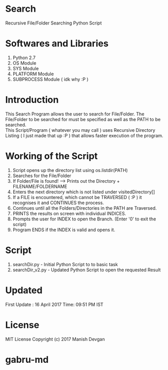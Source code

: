 # Search
Recursive File/Folder Searching Python Script

# Softwares and Libraries
1. Python 2.7
2. OS Module
3. SYS Module
4. PLATFORM Module
5. SUBPROCESS Module ( idk why :P )

# Introduction
This Search Program allows the user to search for File/Folder. The File/Folder to be searched for must be specified
as well as the PATH to be searched.<br>
This Script/Program ( whatever you may call ) uses Recursive Directory Listing ( I just made that up :P ) that
allows faster execution of the program. 

# Working of the Script
1. Script opens up the directory list using os.listdir(PATH)
2. Searches for the File/Folder
3. If Folder/File is found! --> Prints out the Directory + FILENAME/FOLDERNAME
4. Enters the next directory which is not listed under visitedDirectory[]
5. If a FILE is encountered, which cannot be TRAVERSED ( :P ) it recognises it and CONTINUES the process.
6. Continues until all the Folders/Directories in the PATH are Traversed.
7. PRINTS the results on screen with individual INDICES.
8. Prompts the user for INDEX to open the Branch. (Enter '0' to exit the script)
9. Program ENDS if the INDEX is valid and opens it.

# Script
1. searchDir.py - Initial Python Script to to basic task
2. searchDir_v2.py - Updated Python Script to open the requested Result

# Updated
First Update : 16 April 2017 Time: 09:51 PM IST<br>

# License
  MIT License
  Copyright (c) 2017 Manish Devgan
  
 # gabru-md 

